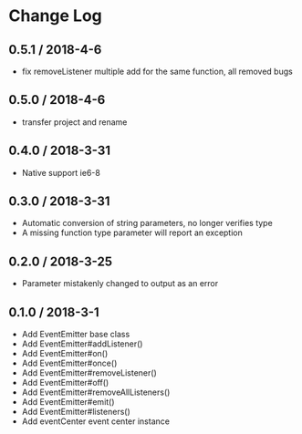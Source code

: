 # Change Log

## 0.5.1 / 2018-4-6

- fix removeListener multiple add for the same function, all removed bugs

## 0.5.0 / 2018-4-6

- transfer project and rename

## 0.4.0 / 2018-3-31

- Native support ie6-8 

## 0.3.0 / 2018-3-31

- Automatic conversion of string parameters, no longer verifies type
- A missing function type parameter will report an exception

## 0.2.0 / 2018-3-25

- Parameter mistakenly changed to output as an error

## 0.1.0 / 2018-3-1

- Add EventEmitter base class
- Add EventEmitter#addListener()
- Add EventEmitter#on()
- Add EventEmitter#once()
- Add EventEmitter#removeListener()
- Add EventEmitter#off()
- Add EventEmitter#removeAllListeners()
- Add EventEmitter#emit()
- Add EventEmitter#listeners()
- Add eventCenter event center instance
